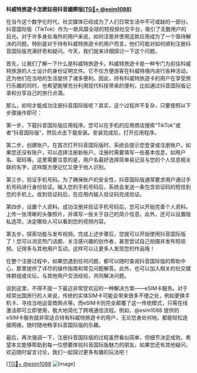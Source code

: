 **科威特旅遊卡怎麽註冊抖音國際版[[TG💪+ @esim1088](https://t.me/s/esim1088)]**

在当今这个数字化时代，社交媒体已经成为了人们日常生活中不可或缺的一部分。抖音国际版（TikTok）作为一款风靡全球的短视频社交平台，吸引了无数用户的目光。对于许多身处海外的用户来说，如何注册并使用这款应用成为了一个亟待解决的问题。特别是对于持有科威特旅遊卡的用户而言，他们可能对如何顺利注册抖音国际版充满好奇和疑问。今天，我们就来详细探讨一下这个问题。

首先，让我们了解一下什么是科威特旅遊卡。科威特旅遊卡是一种专门为前往科威特旅游的人士设计的身份证明文件。它不仅方便游客在科威特境内进行各种活动，还为他们在当地的生活提供了诸多便利。因此，持有科威特旅遊卡的用户在享受旅行乐趣的同时，也希望能够充分利用现代科技带来的便利，比如通过抖音国际版记录和分享自己的旅行点滴。

那么，如何才能成功注册抖音国际版呢？其实，这个过程并不复杂，只要按照以下步骤操作即可：

第一步，下载抖音国际版应用程序。您可以在手机的应用商店搜索“TikTok”或者“抖音国际版”，然后点击下载安装。安装完成后，打开应用程序。

第二步，创建账户。在首次打开抖音国际版时，系统会提示您登录或注册账户。如果您还没有账户，可以选择注册新账户。注册时需要填写一些基本信息，如用户名、密码等。这里需要注意的是，用户名最好选择简单易记且与您的个人信息相关联的名字，这样既方便记忆又便于他人识别。

第三步，验证手机号码。为了确保账户的安全性，抖音国际版通常要求用户通过手机号码进行身份验证。输入您的手机号码后，系统会发送一条包含验证码的短信到您的手机上。收到验证码后，在应用内输入验证码完成验证。

第四步，设置个人资料。成功注册并验证手机号码后，您可以开始完善个人资料。上传一张清晰的头像照片，并填写一些关于自己的简介信息。此外，还可以设置隐私选项，决定哪些人可以看到您的视频内容。

第五步，探索功能与发布视频。完成上述步骤后，您就可以开始使用抖音国际版了！您可以浏览热门话题、关注感兴趣的创作者，甚至尝试自己拍摄并发布短视频。记得多与其他用户互动，这样可以让更多人发现您的作品哦！

在整个注册过程中，如果您遇到任何问题，都可以随时查阅抖音国际版的帮助中心，那里提供了详尽的操作指南和常见问题解答。此外，也可以加入相关的社交媒体群组或论坛，与其他用户交流经验，共同解决问题。

说到这里，不得不提一下最近非常受欢迎的一种解决方案——eSIM卡服务。对于经常出国旅行的人来说，传统的实体SIM卡可能会带来很多不便之处，例如更换手机卡、寻找当地运营商网点等。而eSIM卡则完全颠覆了这一传统模式，只需在线激活即可立即使用，极大地简化了跨境通信流程。例如，@esim1088 提供的eSIM卡服务就非常适合持有科威特旅遊卡的用户，无论您身处何地，都能轻松连接网络，随时随地畅享抖音国际版的乐趣。

最后，再次强调一下，注册抖音国际版的过程虽然看似简单，但细节决定成败。希望本文能够帮助到每一位想要体验抖音国际版魅力的朋友。如果您还有其他疑问，欢迎随时留言讨论，我们一起探讨更多有趣的玩法吧！

[[TG💪+ @esim1088](https://t.me/s/esim1088) ![Image](https://i.postimg.cc/4NQfJmqS/Snipaste-2025-05-13-00-14-12.png)]